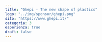 ```yaml
---
title: "Ghepi - The new shape of plastics"
logo: "../img/sponsor/ghepi.png"
sito: "https://www.ghepi.it/"
categoria: 3
esperienza: true
draft: false
---
```


  
